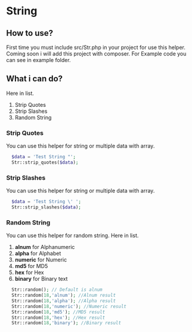 # String
## How to use?
First time you must include src/Str.php in your project for use this helper. Coming soon i will add this project with composer. For Example code you can see in example folder.
## What i can do?
Here in list.
1. Strip Quotes
2. Strip Slashes
3. Random String
### Strip Quotes
You can use this helper for string or multiple data with array.
```php
  $data = 'Test String "';
  Str::strip_quotes($data);
```
### Strip Slashes
You can use this helper for string or multiple data with array.
```php
  $data = 'Test String \' ';
  Str::strip_slashes($data);
```
### Random String
You can use this helper for random string.
Here in list.
1. **alnum** for Alphanumeric
2. **alpha** for Alphabet
3. **numeric** for Numeric
4. **md5** for MD5
5. **hex** for Hex
6. **binary** for Binary text

```php
  Str::random(); // Default is alnum
  Str::random(18,'alnum'); //Alnum result
  Str::random(18,'alpha'); //Alpha result
  Str::random(18,'numeric'); //Numeric result
  Str::random(18,'md5'); //MD5 result
  Str::random(18,'hex'); //Hex result
  Str::random(18,'binary'); //Binary result
```
